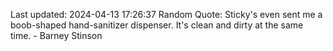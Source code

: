 Last updated: 2024-04-13 17:26:37
Random Quote: Sticky's even sent me a boob-shaped hand-sanitizer dispenser. It's clean and dirty at the same time. - Barney Stinson
